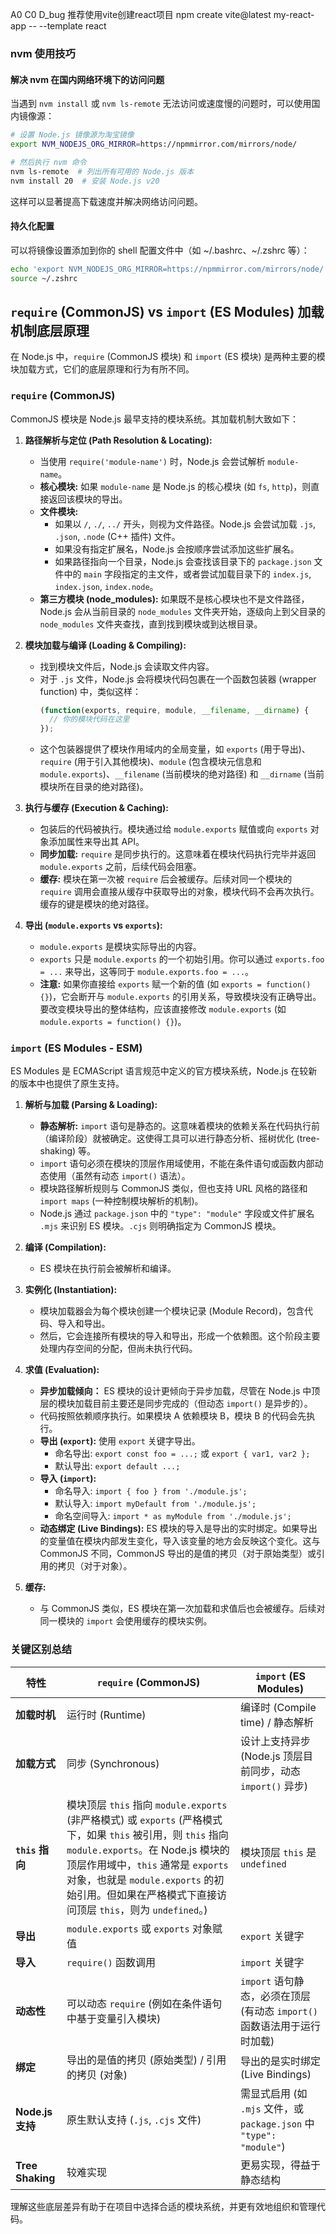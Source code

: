 A0
C0
D_bug
推荐使用vite创建react项目
npm create vite@latest my-react-app -- --template react

### nvm 使用技巧

#### 解决 nvm 在国内网络环境下的访问问题

当遇到 `nvm install` 或 `nvm ls-remote` 无法访问或速度慢的问题时，可以使用国内镜像源：

```bash
# 设置 Node.js 镜像源为淘宝镜像
export NVM_NODEJS_ORG_MIRROR=https://npmmirror.com/mirrors/node/

# 然后执行 nvm 命令
nvm ls-remote  # 列出所有可用的 Node.js 版本
nvm install 20  # 安装 Node.js v20
```

这样可以显著提高下载速度并解决网络访问问题。

#### 持久化配置

可以将镜像设置添加到你的 shell 配置文件中（如 ~/.bashrc、~/.zshrc 等）：

```bash
echo 'export NVM_NODEJS_ORG_MIRROR=https://npmmirror.com/mirrors/node/' >> ~/.zshrc
source ~/.zshrc
```

## `require` (CommonJS) vs `import` (ES Modules) 加载机制底层原理

在 Node.js 中，`require` (CommonJS 模块) 和 `import` (ES 模块) 是两种主要的模块加载方式，它们的底层原理和行为有所不同。

### `require` (CommonJS)

CommonJS 模块是 Node.js 最早支持的模块系统。其加载机制大致如下：

1.  **路径解析与定位 (Path Resolution & Locating):**
    *   当使用 `require('module-name')` 时，Node.js 会尝试解析 `module-name`。
    *   **核心模块:** 如果 `module-name` 是 Node.js 的核心模块 (如 `fs`, `http`)，则直接返回该模块的导出。
    *   **文件模块:**
        *   如果以 `/`, `./`, `../` 开头，则视为文件路径。Node.js 会尝试加载 `.js`, `.json`, `.node` (C++ 插件) 文件。
        *   如果没有指定扩展名，Node.js 会按顺序尝试添加这些扩展名。
        *   如果路径指向一个目录，Node.js 会查找该目录下的 `package.json` 文件中的 `main` 字段指定的主文件，或者尝试加载目录下的 `index.js`, `index.json`, `index.node`。
    *   **第三方模块 (node_modules):** 如果既不是核心模块也不是文件路径，Node.js 会从当前目录的 `node_modules` 文件夹开始，逐级向上到父目录的 `node_modules` 文件夹查找，直到找到模块或到达根目录。

2.  **模块加载与编译 (Loading & Compiling):**
    *   找到模块文件后，Node.js 会读取文件内容。
    *   对于 `.js` 文件，Node.js 会将模块代码包裹在一个函数包装器 (wrapper function) 中，类似这样：
        ```javascript
        (function(exports, require, module, __filename, __dirname) {
          // 你的模块代码在这里
        });
        ```
    *   这个包装器提供了模块作用域内的全局变量，如 `exports` (用于导出)、`require` (用于引入其他模块)、`module` (包含模块元信息和 `module.exports`)、`__filename` (当前模块的绝对路径) 和 `__dirname` (当前模块所在目录的绝对路径)。

3.  **执行与缓存 (Execution & Caching):**
    *   包装后的代码被执行。模块通过给 `module.exports` 赋值或向 `exports` 对象添加属性来导出其 API。
    *   **同步加载:** `require` 是同步执行的。这意味着在模块代码执行完毕并返回 `module.exports` 之前，后续代码会阻塞。
    *   **缓存:** 模块在第一次被 `require` 后会被缓存。后续对同一个模块的 `require` 调用会直接从缓存中获取导出的对象，模块代码不会再次执行。缓存的键是模块的绝对路径。

4.  **导出 (`module.exports` vs `exports`):**
    *   `module.exports` 是模块实际导出的内容。
    *   `exports` 只是 `module.exports` 的一个初始引用。你可以通过 `exports.foo = ...` 来导出，这等同于 `module.exports.foo = ...`。
    *   **注意:** 如果你直接给 `exports` 赋一个新的值 (如 `exports = function() {}`)，它会断开与 `module.exports` 的引用关系，导致模块没有正确导出。要改变模块导出的整体结构，应该直接修改 `module.exports` (如 `module.exports = function() {}`)。

### `import` (ES Modules - ESM)

ES Modules 是 ECMAScript 语言规范中定义的官方模块系统，Node.js 在较新的版本中也提供了原生支持。

1.  **解析与加载 (Parsing & Loading):**
    *   **静态解析:** `import` 语句是静态的。这意味着模块的依赖关系在代码执行前（编译阶段）就被确定。这使得工具可以进行静态分析、摇树优化 (tree-shaking) 等。
    *   `import` 语句必须在模块的顶层作用域使用，不能在条件语句或函数内部动态使用（虽然有动态 `import()` 语法）。
    *   模块路径解析规则与 CommonJS 类似，但也支持 URL 风格的路径和 `import maps` (一种控制模块解析的机制)。
    *   Node.js 通过 `package.json` 中的 `"type": "module"` 字段或文件扩展名 `.mjs` 来识别 ES 模块。`.cjs` 则明确指定为 CommonJS 模块。

2.  **编译 (Compilation):**
    *   ES 模块在执行前会被解析和编译。

3.  **实例化 (Instantiation):**
    *   模块加载器会为每个模块创建一个模块记录 (Module Record)，包含代码、导入和导出。
    *   然后，它会连接所有模块的导入和导出，形成一个依赖图。这个阶段主要处理内存空间的分配，但尚未执行代码。

4.  **求值 (Evaluation):**
    *   **异步加载倾向：** ES 模块的设计更倾向于异步加载，尽管在 Node.js 中顶层的模块加载目前主要还是同步完成的（但动态 `import()` 是异步的）。
    *   代码按照依赖顺序执行。如果模块 A 依赖模块 B，模块 B 的代码会先执行。
    *   **导出 (`export`):** 使用 `export` 关键字导出。
        *   命名导出: `export const foo = ...;` 或 `export { var1, var2 };`
        *   默认导出: `export default ...;`
    *   **导入 (`import`):**
        *   命名导入: `import { foo } from './module.js';`
        *   默认导入: `import myDefault from './module.js';`
        *   命名空间导入: `import * as myModule from './module.js';`
    *   **动态绑定 (Live Bindings):** ES 模块的导入是导出的实时绑定。如果导出的变量值在模块内部发生变化，导入该变量的地方会反映这个变化。这与 CommonJS 不同，CommonJS 导出的是值的拷贝（对于原始类型）或引用的拷贝（对于对象）。

5.  **缓存:**
    *   与 CommonJS 类似，ES 模块在第一次加载和求值后也会被缓存。后续对同一模块的 `import` 会使用缓存的模块实例。

### 关键区别总结

| 特性           | `require` (CommonJS)                      | `import` (ES Modules)                     |
| -------------- | ----------------------------------------- | ----------------------------------------- |
| **加载时机**   | 运行时 (Runtime)                          | 编译时 (Compile time) / 静态解析         |
| **加载方式**   | 同步 (Synchronous)                        | 设计上支持异步 (Node.js 顶层目前同步，动态 `import()` 异步) |
| **`this` 指向** | 模块顶层 `this` 指向 `module.exports` (非严格模式) 或 `exports` (严格模式下，如果 `this` 被引用，则 `this` 指向 `module.exports`。在 Node.js 模块的顶层作用域中，`this` 通常是 `exports` 对象，也就是 `module.exports` 的初始引用。但如果在严格模式下直接访问顶层 `this`，则为 `undefined`。) | 模块顶层 `this` 是 `undefined`              |
| **导出**       | `module.exports` 或 `exports` 对象赋值   | `export` 关键字                           |
| **导入**       | `require()` 函数调用                      | `import` 关键字                           |
| **动态性**     | 可以动态 `require` (例如在条件语句中基于变量引入模块) | `import` 语句静态，必须在顶层 (有动态 `import()` 函数语法用于运行时加载) |
| **绑定**       | 导出的是值的拷贝 (原始类型) / 引用的拷贝 (对象) | 导出的是实时绑定 (Live Bindings)         |
| **Node.js 支持**| 原生默认支持 (`.js`, `.cjs` 文件)         | 需显式启用 (如 `.mjs` 文件，或 `package.json` 中 `"type": "module"`) |
| **Tree Shaking**| 较难实现                                  | 更易实现，得益于静态结构                |

理解这些底层差异有助于在项目中选择合适的模块系统，并更有效地组织和管理代码。

